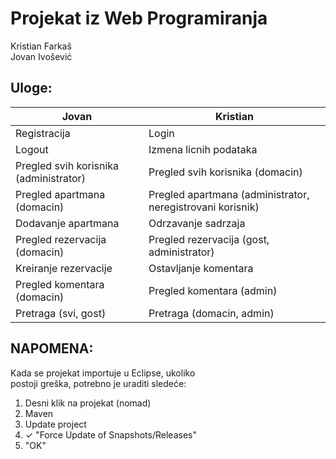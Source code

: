 # Projekat iz Web Programiranja
Kristian Farkaš  
Jovan Ivošević

## Uloge:
| Jovan                                     | Kristian                                                      |
|----------------------------------------   |------------------------------------------------------------   |
| Registracija                              | Login                                                         |
| Logout                                    | Izmena licnih podataka                                        |
| Pregled svih korisnika (administrator)    | Pregled svih korisnika (domacin)                              |
| Pregled apartmana (domacin)               | Pregled apartmana (administrator, neregistrovani korisnik)    |
| Dodavanje apartmana                       | Odrzavanje sadrzaja                                           |
| Pregled rezervacija (domacin)             | Pregled rezervacija (gost, administrator)                     |
| Kreiranje rezervacije                     | Ostavljanje komentara                                         |
| Pregled komentara (domacin)               | Pregled komentara (admin)                                     |
| Pretraga (svi, gost)                      | Pretraga (domacin, admin)                                     |
## NAPOMENA:
Kada se projekat importuje u Eclipse, ukoliko  
postoji greška, potrebno je uraditi sledeće:  
1. Desni klik na projekat (nomad)
2. Maven
3. Update project
4. ✓ "Force Update of Snapshots/Releases"  
5. "OK"

